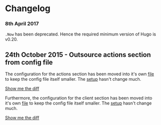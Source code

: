 # Changelog

### 8th April 2017

`.Now` has been deprecated. Hence the required minimum version of Hugo is v0.20.

## 24th October 2015 - Outsource actions section from config file

The configuration for the actions section has been moved into it's own [file](https://github.com/digitalcraftsman/hugo-artists-theme/blob/dev/exampleSite/data/actions.toml) to keep the config file itself smaller. The [setup](https://github.com/digitalcraftsman/hugo-artists-theme/tree/dev#create-your-portfolio) hasn't change much.

[Show me the diff](https://github.com/digitalcraftsman/hugo-artists-theme/commit/40b1cc22bef2af55f165ad3954ce27f34808348c)


Furthermore, the configuration for the client section has been moved into it's own [file](https://github.com/digitalcraftsman/hugo-artists-theme/blob/dev/exampleSite/data/actions.toml) to keep the config file itself smaller. The [setup](https://github.com/digitalcraftsman/hugo-artists-theme/tree/dev#what-your-clients-think) hasn't change much.

[Show me the diff](https://github.com/digitalcraftsman/hugo-artists-theme/commit/68abb5b95d91d61d09c5919956f3b46d09c87072)
